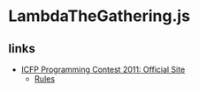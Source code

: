 LambdaTheGathering.js
=====================

## links

- [ICFP Programming Contest 2011: Official Site](http://icfpc2011.blogspot.jp/)
    - [Rules](http://icfpc2011.blogspot.jp/2011/06/task-description-contest-starts-now.html)
 
